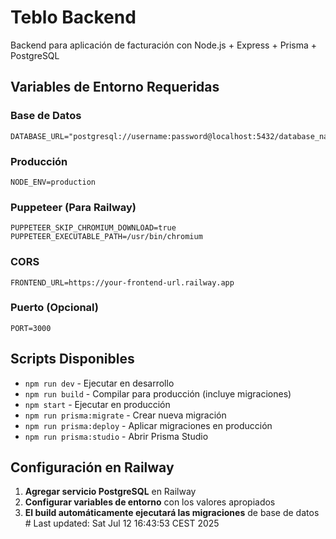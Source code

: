 # Teblo Backend

Backend para aplicación de facturación con Node.js + Express + Prisma + PostgreSQL

## Variables de Entorno Requeridas

### Base de Datos
```
DATABASE_URL="postgresql://username:password@localhost:5432/database_name"
```

### Producción
```
NODE_ENV=production
```

### Puppeteer (Para Railway)
```
PUPPETEER_SKIP_CHROMIUM_DOWNLOAD=true
PUPPETEER_EXECUTABLE_PATH=/usr/bin/chromium
```

### CORS
```
FRONTEND_URL=https://your-frontend-url.railway.app
```

### Puerto (Opcional)
```
PORT=3000
```

## Scripts Disponibles

- `npm run dev` - Ejecutar en desarrollo
- `npm run build` - Compilar para producción (incluye migraciones)
- `npm start` - Ejecutar en producción
- `npm run prisma:migrate` - Crear nueva migración
- `npm run prisma:deploy` - Aplicar migraciones en producción
- `npm run prisma:studio` - Abrir Prisma Studio

## Configuración en Railway

1. **Agregar servicio PostgreSQL** en Railway
2. **Configurar variables de entorno** con los valores apropiados
3. **El build automáticamente ejecutará las migraciones** de base de datos # Last updated: Sat Jul 12 16:43:53 CEST 2025
